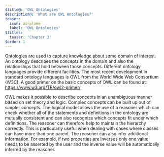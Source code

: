 ```yaml
---
$title@: 'OWL Ontologies'
description@: 'What are OWL Ontologies?'
teaser:
  icon: airplane
  label: 'OWL Ontologies'
$titles:
  teaser: 'Chapter 3'
$order: 1
---
```


Ontologies are used to capture knowledge about some domain of interest.
An ontology describes the concepts in the domain and also the relationships that hold between those concepts.
Different ontology languages provide different facilities.
The most recent development in standard ontology languages is OWL from the World Wide Web Consortium (W3C).
A good primer on the basic concepts of OWL can be found at: https://www.w3.org/TR/owl2-primer/

OWL makes it possible to describe concepts in an unambiguous manner based on set theory and logic.
Complex concepts can be built up out of simpler concepts.
The logical model allows the use of a reasoner which can check whether all of the statements and definitions in the ontology are mutually consistent and can also recognize which concepts fit under which definitions.
The reasoner can therefore help to maintain the hierarchy correctly.
This is particularly useful when dealing with cases where classes can have more than one parent.
The reasoner can also infer additional information.
For example, if two properties are inverses only one value needs to be asserted by the user and the inverse value will be automatically inferred by the reasoner.

